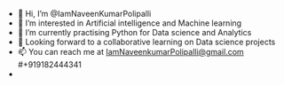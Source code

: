 - 👋 Hi, I’m @IamNaveenKumarPolipalli
- 👀 I’m interested in Artificial intelligence and Machine learning
- 🌱 I’m currently practising Python for Data science and Analytics
- 💞️ Looking forward to a collaborative learning on Data science projects
- 📫 You can reach me at IamNaveenkumarPolipalli@gmail.com #+919182444341
- 

<!---
IamNaveenKumarPolipalli/IamNaveenKumarPolipalli is a ✨ special ✨ repository because its `README.md` (this file) appears on your GitHub profile.
You can click the Preview link to take a look at your changes.
--->
